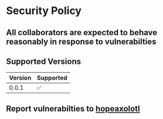 # Security Policy

## All collaborators are expected to behave reasonably in response to vulnerabilties

## Supported Versions

| Version | Supported          |
| ------- | ------------------ |
| 0.0.1   | :white_check_mark: |

## Report vulnerabilties to [hopeaxolotl](https://discord.gg/UQkmX5V5mP)
